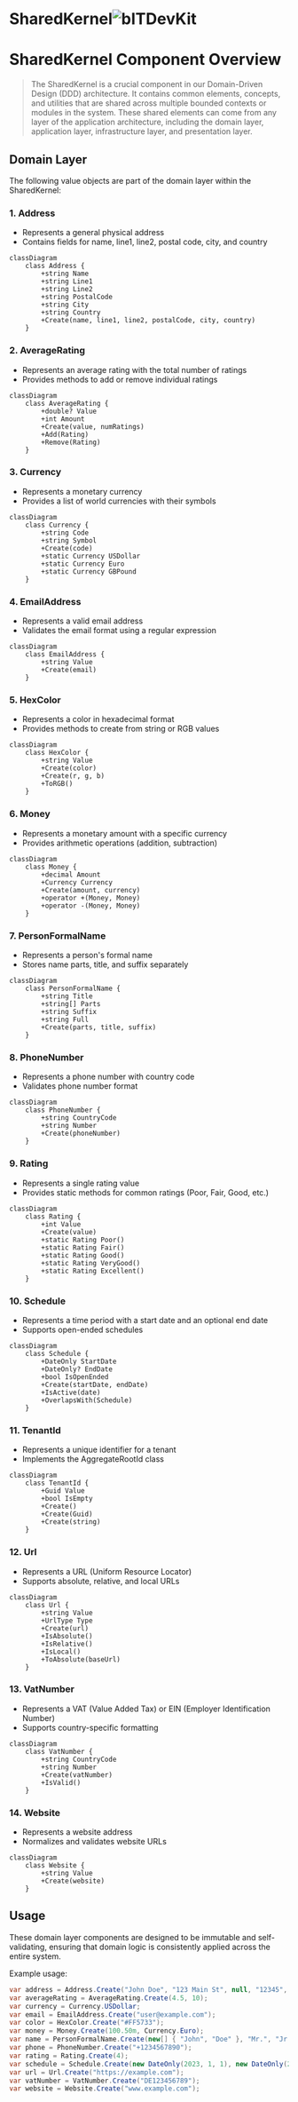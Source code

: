 SharedKernel![bITDevKit](https://raw.githubusercontent.com/bridgingIT/bITdevKit.Examples.BookFiesta/main/bITDevKit_Logo.png)
=====================================
# SharedKernel Component Overview

> The SharedKernel is a crucial component in our Domain-Driven Design (DDD) architecture. It contains common elements, concepts, and utilities that are shared across multiple bounded contexts or modules in the system. These shared elements can come from any layer of the application architecture, including the domain layer, application layer, infrastructure layer, and presentation layer.

## Domain Layer

The following value objects are part of the domain layer within the SharedKernel:

### 1. Address
- Represents a general physical address
- Contains fields for name, line1, line2, postal code, city, and country

```mermaid
classDiagram
    class Address {
        +string Name
        +string Line1
        +string Line2
        +string PostalCode
        +string City
        +string Country
        +Create(name, line1, line2, postalCode, city, country)
    }
```

### 2. AverageRating
- Represents an average rating with the total number of ratings
- Provides methods to add or remove individual ratings

```mermaid
classDiagram
    class AverageRating {
        +double? Value
        +int Amount
        +Create(value, numRatings)
        +Add(Rating)
        +Remove(Rating)
    }
```

### 3. Currency
- Represents a monetary currency
- Provides a list of world currencies with their symbols

```mermaid
classDiagram
    class Currency {
        +string Code
        +string Symbol
        +Create(code)
        +static Currency USDollar
        +static Currency Euro
        +static Currency GBPound
    }
```

### 4. EmailAddress
- Represents a valid email address
- Validates the email format using a regular expression

```mermaid
classDiagram
    class EmailAddress {
        +string Value
        +Create(email)
    }
```

### 5. HexColor
- Represents a color in hexadecimal format
- Provides methods to create from string or RGB values

```mermaid
classDiagram
    class HexColor {
        +string Value
        +Create(color)
        +Create(r, g, b)
        +ToRGB()
    }
```

### 6. Money
- Represents a monetary amount with a specific currency
- Provides arithmetic operations (addition, subtraction)

```mermaid
classDiagram
    class Money {
        +decimal Amount
        +Currency Currency
        +Create(amount, currency)
        +operator +(Money, Money)
        +operator -(Money, Money)
    }
```

### 7. PersonFormalName
- Represents a person's formal name
- Stores name parts, title, and suffix separately

```mermaid
classDiagram
    class PersonFormalName {
        +string Title
        +string[] Parts
        +string Suffix
        +string Full
        +Create(parts, title, suffix)
    }
```

### 8. PhoneNumber
- Represents a phone number with country code
- Validates phone number format

```mermaid
classDiagram
    class PhoneNumber {
        +string CountryCode
        +string Number
        +Create(phoneNumber)
    }
```

### 9. Rating
- Represents a single rating value
- Provides static methods for common ratings (Poor, Fair, Good, etc.)

```mermaid
classDiagram
    class Rating {
        +int Value
        +Create(value)
        +static Rating Poor()
        +static Rating Fair()
        +static Rating Good()
        +static Rating VeryGood()
        +static Rating Excellent()
    }
```

### 10. Schedule
- Represents a time period with a start date and an optional end date
- Supports open-ended schedules

```mermaid
classDiagram
    class Schedule {
        +DateOnly StartDate
        +DateOnly? EndDate
        +bool IsOpenEnded
        +Create(startDate, endDate)
        +IsActive(date)
        +OverlapsWith(Schedule)
    }
```

### 11. TenantId
- Represents a unique identifier for a tenant
- Implements the AggregateRootId<Guid> class

```mermaid
classDiagram
    class TenantId {
        +Guid Value
        +bool IsEmpty
        +Create()
        +Create(Guid)
        +Create(string)
    }
```

### 12. Url
- Represents a URL (Uniform Resource Locator)
- Supports absolute, relative, and local URLs

```mermaid
classDiagram
    class Url {
        +string Value
        +UrlType Type
        +Create(url)
        +IsAbsolute()
        +IsRelative()
        +IsLocal()
        +ToAbsolute(baseUrl)
    }
```

### 13. VatNumber
- Represents a VAT (Value Added Tax) or EIN (Employer Identification Number)
- Supports country-specific formatting

```mermaid
classDiagram
    class VatNumber {
        +string CountryCode
        +string Number
        +Create(vatNumber)
        +IsValid()
    }
```

### 14. Website
- Represents a website address
- Normalizes and validates website URLs

```mermaid
classDiagram
    class Website {
        +string Value
        +Create(website)
    }
```

## Usage

These domain layer components are designed to be immutable and self-validating, ensuring that domain logic is consistently applied across the entire system.

Example usage:

```csharp
var address = Address.Create("John Doe", "123 Main St", null, "12345", "Anytown", "USA");
var averageRating = AverageRating.Create(4.5, 10);
var currency = Currency.USDollar;
var email = EmailAddress.Create("user@example.com");
var color = HexColor.Create("#FF5733");
var money = Money.Create(100.50m, Currency.Euro);
var name = PersonFormalName.Create(new[] { "John", "Doe" }, "Mr.", "Jr.");
var phone = PhoneNumber.Create("+1234567890");
var rating = Rating.Create(4);
var schedule = Schedule.Create(new DateOnly(2023, 1, 1), new DateOnly(2023, 12, 31));
var url = Url.Create("https://example.com");
var vatNumber = VatNumber.Create("DE123456789");
var website = Website.Create("www.example.com");
```